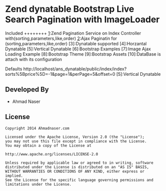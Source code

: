 Zend dynatable Bootstrap Live Search Pagination with ImageLoader
===========

Included
++++++++
[1]:Zend Pagination Service on Index Controller with(sorting,parameters,like,order) 
[2]:Ajax Paginatin for (sorting,parameters,like,order) 
[3]:Dynatable supported
[4]:Horzantal Dynatable
[5]:Vertical Dynatable
[6]:Bootstrap Examples
[7]:Image Ajax Loading Example 
[8]:Bootstrap Theme
[9]:Bootstrap Assets
[10]:DataBase is attach with its configuration

Defaults
http://localhost/ans_dynatable/public/index/index?sorts%5Bprice%5D=-1&page=1&perPage=5&offset=0
[5]:Vertical Dynatable





Developed By
------------
* Ahmad Naser

License
-------

    Copyright 2014 Ahmadnaser.com
    
    Licensed under the Apache License, Version 2.0 (the "License");
    you may not use this file except in compliance with the License.
    You may obtain a copy of the License at
    
    http://www.apache.org/licenses/LICENSE-2.0
    
    Unless required by applicable law or agreed to in writing, software
    distributed under the License is distributed on an "AS IS" BASIS,
    WITHOUT WARRANTIES OR CONDITIONS OF ANY KIND, either express or implied.
    See the License for the specific language governing permissions and
    limitations under the License.
    
[1]: http://ahmadnaser.com
[2]: http://youtube.com/sterio007

